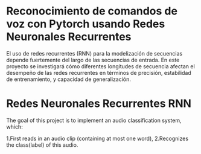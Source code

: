 # Reconocimiento de comandos de voz con Pytorch usando Redes Neuronales Recurrentes
El uso de redes recurrentes (RNN) para la modelización de secuencias depende fuertemente del largo de las secuencias de entrada. En este proyecto se investigará cómo diferentes longitudes de secuencia afectan el desempeño de las redes recurrentes en términos de precisión, estabilidad de entrenamiento, y capacidad de generalización.

# Redes Neuronales Recurrentes RNN
The goal of this project is to implement an audio classification system, which:

1.First reads in an audio clip (containing at most one word),
2.Recognizes the class(label) of this audio.
